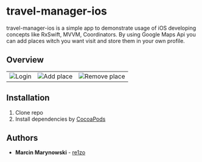 # travel-manager-ios

travel-manager-ios is a simple app to demonstrate usage of iOS developing concepts like RxSwift, MVVM, Coordinators.
By using Google Maps Api you can add places witch you want visit and store them in your own profile.

## Overview

<p align="center">
<table><tr>
 <td><img src="Images/login.gif" alt="Login"/></td>
 <td><img src="Images/add-place.gif" alt="Add place"/></td>
 <td><img src="Images/remove-place.gif" alt="Remove place"/></td>
</tr></table>
</p>

## Installation

1. Clone repo
2. Install dependencies by [CocoaPods](http://cocoapods.org)

## Authors

* **Marcin Marynowski** - [re1zo](https://github.com/re1zo/)
